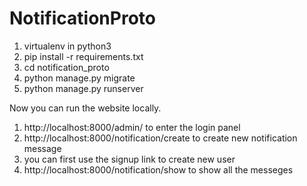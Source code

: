# NotificationProto

1. virtualenv in python3
2. pip install -r requirements.txt
3. cd notification_proto
4. python manage.py migrate
5. python manage.py runserver

Now you can run the website locally.

1. http://localhost:8000/admin/ to enter the login panel
2. http://localhost:8000/notification/create to create new notification message
3. you can first use the signup link to create new user
4. http://localhost:8000/notification/show to show all the messeges

